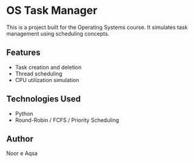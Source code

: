 # OS Task Manager

This is a project built for the Operating Systems course. It simulates task management using scheduling concepts.

## Features
- Task creation and deletion
- Thread scheduling
- CPU utilization simulation

## Technologies Used
- Python 
- Round-Robin / FCFS / Priority Scheduling

## Author
Noor e Aqsa
